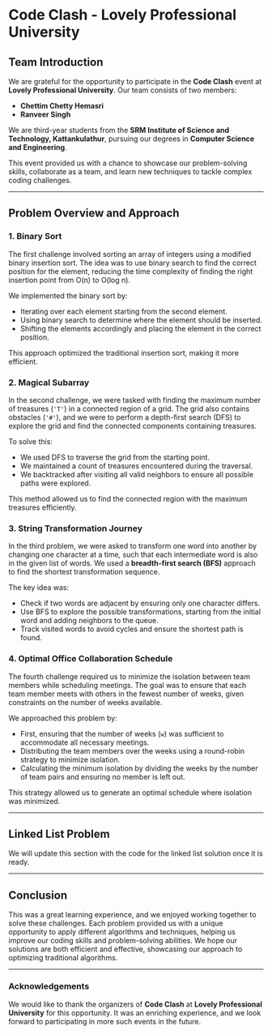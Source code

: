 

# **Code Clash - Lovely Professional University**
## **Team Introduction**

We are grateful for the opportunity to participate in the **Code Clash** event at **Lovely Professional University**. Our team consists of two members:

- **Chettim Chetty Hemasri**
- **Ranveer Singh**

We are third-year students from the **SRM Institute of Science and Technology, Kattankulathur**, pursuing our degrees in **Computer Science and Engineering**.

This event provided us with a chance to showcase our problem-solving skills, collaborate as a team, and learn new techniques to tackle complex coding challenges.

---

## **Problem Overview and Approach**

### **1. Binary Sort**
The first challenge involved sorting an array of integers using a modified binary insertion sort. The idea was to use binary search to find the correct position for the element, reducing the time complexity of finding the right insertion point from O(n) to O(log n).

We implemented the binary sort by:
- Iterating over each element starting from the second element.
- Using binary search to determine where the element should be inserted.
- Shifting the elements accordingly and placing the element in the correct position.

This approach optimized the traditional insertion sort, making it more efficient.

### **2. Magical Subarray**
In the second challenge, we were tasked with finding the maximum number of treasures (`'T'`) in a connected region of a grid. The grid also contains obstacles (`'#'`), and we were to perform a depth-first search (DFS) to explore the grid and find the connected components containing treasures.

To solve this:
- We used DFS to traverse the grid from the starting point.
- We maintained a count of treasures encountered during the traversal.
- We backtracked after visiting all valid neighbors to ensure all possible paths were explored.

This method allowed us to find the connected region with the maximum treasures efficiently.

### **3. String Transformation Journey**
In the third problem, we were asked to transform one word into another by changing one character at a time, such that each intermediate word is also in the given list of words. We used a **breadth-first search (BFS)** approach to find the shortest transformation sequence.

The key idea was:
- Check if two words are adjacent by ensuring only one character differs.
- Use BFS to explore the possible transformations, starting from the initial word and adding neighbors to the queue.
- Track visited words to avoid cycles and ensure the shortest path is found.

### **4. Optimal Office Collaboration Schedule**
The fourth challenge required us to minimize the isolation between team members while scheduling meetings. The goal was to ensure that each team member meets with others in the fewest number of weeks, given constraints on the number of weeks available.

We approached this problem by:
- First, ensuring that the number of weeks (`w`) was sufficient to accommodate all necessary meetings.
- Distributing the team members over the weeks using a round-robin strategy to minimize isolation.
- Calculating the minimum isolation by dividing the weeks by the number of team pairs and ensuring no member is left out.

This strategy allowed us to generate an optimal schedule where isolation was minimized.

---

## **Linked List Problem**

We will update this section with the code for the linked list solution once it is ready.

---

## **Conclusion**
This was a great learning experience, and we enjoyed working together to solve these challenges. Each problem provided us with a unique opportunity to apply different algorithms and techniques, helping us improve our coding skills and problem-solving abilities.
We hope our solutions are both efficient and effective, showcasing our approach to optimizing traditional algorithms.

---

### **Acknowledgements**
We would like to thank the organizers of **Code Clash** at **Lovely Professional University** for this opportunity. It was an enriching experience, and we look forward to participating in more such events in the future.

